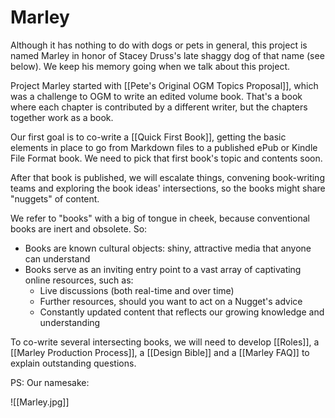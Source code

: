 # Marley

Although it has nothing to do with dogs or pets in general, this project is named Marley in honor of Stacey Druss's late shaggy dog of that name (see below). We keep his memory going when we talk about this project. 

Project Marley started with [[Pete's Original OGM Topics Proposal]], which was a challenge to OGM to write an edited volume book. That's a book where each chapter is contributed by a different writer, but the chapters together work as a book. 

Our first goal is to co-write a [[Quick First Book]], getting the basic elements in place to go from Markdown files to a published ePub or Kindle File Format book. We need to pick that first book's topic and contents soon. 

After that book is published, we will escalate things, convening book-writing teams and exploring the book ideas' intersections, so the books might share "nuggets" of content. 

We refer to "books" with a big of tongue in cheek, because conventional books are inert and obsolete. So:

- Books are known cultural objects: shiny, attractive media that anyone can understand
- Books serve as an inviting entry point to a vast array of captivating online resources, such as:
	- Live discussions (both real-time and over time)
	- Further resources, should you want to act on a Nugget's advice 
	- Constantly updated content that reflects our growing knowledge and understanding

To co-write several intersecting books, we will need to develop [[Roles]], a [[Marley Production Process]], a [[Design Bible]] and a [[Marley FAQ]] to explain outstanding questions. 

PS: Our namesake:
 
![[Marley.jpg]]